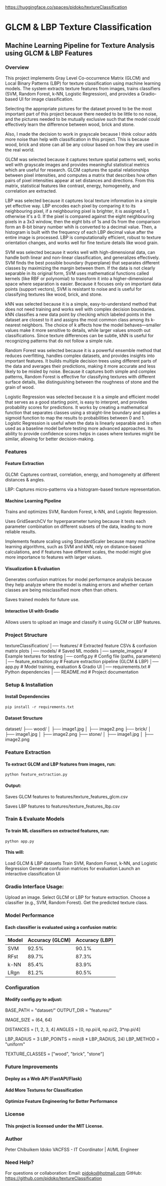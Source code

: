 https://huggingface.co/spaces/pidoko/textureClassification

# GLCM & LBP Texture Classification
## Machine Learning Pipeline for Texture Analysis using GLCM & LBP Features
### Overview
This project implements Gray Level Co-occurrence Matrix (GLCM) and Local Binary Patterns (LBP) for texture classification using machine learning models. The system extracts texture features from images, trains classifiers (SVM, Random Forest, k-NN, Logistic Regression), and provides a Gradio-based UI for image classification. 

Selecting the appropriate pictures for the dataset proved to be the most important part of this project because there needed to be little to no noise, and the pictures needed to be mutually exclusive such that the model could effectively learn the difference between wood, brick and stone.

Also, I made the decision to work in grayscale because I think colour adds more noise than help with classification in this project. This is because wood, brick and stone can all be any colour based on how they are used in the real world.

GLCM was selected because it captures texture spatial patterns well, works well with grayscale images and provides meaningful statistical metrics which are useful for research. GLCM captures the spatial relationships between pixel intensities, and computes a matrix that describes how often pairs of pixel intensities appear at set distances and directions. From this matrix, statistical features like contrast, energy, homogeneity, and correlation are extracted.  

LBP was selected because it captures local texture information in a simple yet effective way. LBP encodes each pixel by comparing it to its neighbouring pixel, if a neighbouring pixel is brighter, it is assigned a 1, otherwise it's a 0. If the pixel is compared against the eight neighbouring pixels in a 3x3 window, then the eight bits of 1s and 0s from the comparison form an 8-bit binary number whih is converted to a decimal value. Then, a histogram is built with the frequency of each LBP decimal value after the entire image is processed. LBP is computationally efficient, robust to texture orientation changes, and works well for fine texture details like wood grain.

SVM was selected because it works well with high-dimensional data, can handle both linear and non-linear classification, and generalizes effectively. SVM finds the best possible boundary (hyperplane) that separates different classes by maximizing the margin between them. If the data is not clearly separable in its original form, SVM uses mathematical functions called kernels (like RBF or polynomial) to transform it into a higher-dimensional space where separation is easier. Because it focuses only on important data points (support vectors), SVM is resistant to noise and is useful for classifying textures like wood, brick, and stone.

kNN was selected because it is a simple, easy-to-understand method that does not need training and works well with complex decision boundaries. kNN classifies a new data point by checking which labeled points in the dataset are closest to it and assigns the most common class among its k-nearest neighbors. The choice of k affects how the model behaves—smaller values make it more sensitive to details, while larger values smooth out classifications. Since texture differences can be subtle, kNN is useful for recognizing patterns that do not follow a simple rule.

Random Forest was selected because it is a powerful ensemble method that reduces overfitting, handles complex datasets, and provides insights into important features. It builds multiple decision trees using different parts of the data and averages their predictions, making it more accurate and less likely to be misled by noise. Because it captures both simple and complex patterns, Random Forest is effective for classifying textures with different surface details, like distinguishing between the roughness of stone and the grain of wood.

Logistic Regression was selected because it is a simple and efficient model that serves as a good starting point, is easy to interpret, and provides probability scores for predictions. It works by creating a mathematical function that separates classes using a straight-line boundary and applies a sigmoid function to map the results to probabilities between 0 and 1. Logistic Regression is useful when the data is linearly separable and is often used as a baseline model before testing more advanced approaches. Its ability to provide confidence scores helps in cases where textures might be similar, allowing for better decision-making.

### Features
#### Feature Extraction
GLCM: Captures contrast, correlation, energy, and homogeneity at different distances & angles.

LBP: Captures micro-patterns via a histogram-based texture representation.

#### Machine Learning Pipeline
Trains and optimizes SVM, Random Forest, k-NN, and Logistic Regression.

Uses GridSearchCV for hyperparameter tuning because it tests each parameter combination on different subsets of the data, leading to more reliable results.

Implements feature scaling using StandardScaler because many machine learning algorithms, such as SVM and kNN, rely on distance-based calculations, and if features have different scales, the model might give more importance to features with larger values.

#### Visualization & Evaluation
Generates confusion matrices for model performance analysis because they help analyze where the model is making errors and whether certain classes are being misclassified more often than others.

Saves trained models for future use.

#### Interactive UI with Gradio
Allows users to upload an image and classify it using GLCM or LBP features.

### Project Structure
textureClassification/ │── features/ # Extracted feature CSVs & confusion matrix plots │── models/ # Saved ML models │── sample_images/ # Example textures for testing │── config.py # Config file (paths, parameters) │── feature_extraction.py # Feature extraction pipeline (GLCM & LBP) │── app.py # Model training, evaluation & Gradio UI │── requirements.txt # Python dependencies │── README.md # Project documentation

### Setup & Installation
#### Install Dependencies
```
pip install -r requirements.txt
```

#### Dataset Structure
dataset/ ├── wood/ │ ├── image1.jpg │ ├── image2.png ├── brick/ │ ├── image1.jpg │ ├── image2.png ├── stone/ │ ├── image1.jpg │ ├── image2.png

### Feature Extraction
#### To extract GLCM and LBP features from images, run:
```
python feature_extraction.py
```
#### Output:
Saves GLCM features to features/texture_features_glcm.csv

Saves LBP features to features/texture_features_lbp.csv

### Train & Evaluate Models
#### To train ML classifiers on extracted features, run:
```
python app.py
```
#### This will:
Load GLCM & LBP datasets
Train SVM, Random Forest, k-NN, and Logistic Regression
Generate confusion matrices for evaluation
Launch an interactive classification UI

### Gradio Interface Usage: 
Upload an image.
Select GLCM or LBP for feature extraction.
Choose a classifier (e.g., SVM, Random Forest).
Get the predicted texture class.

### Model Performance
#### Each classifier is evaluated using a confusion matrix:
| Model  | Accuracy (GLCM) | Accuracy (LBP) |
|--------|---------------|---------------|
| SVM    | 92.5%        | 90.1%        |
| RFst   | 89.7%        | 87.3%        |
| k-NN   | 85.4%        | 83.9%        |
| LRgn   | 81.2%        | 80.5%        |

### Configuration
#### Modify config.py to adjust:

BASE_PATH = "dataset/"
OUTPUT_DIR = "features/"

IMAGE_SIZE = (64, 64)

DISTANCES = [1, 2, 3, 4]
ANGLES = [0, np.pi/4, np.pi/2, 3*np.pi/4]

LBP_RADIUS = 3
LBP_POINTS = min(8 * LBP_RADIUS, 24)
LBP_METHOD = "uniform"

TEXTURE_CLASSES = ["wood", "brick", "stone"]

### Future Improvements
#### Deploy as a Web API (FastAPI/Flask)
#### Add More Textures for Classification
#### Optimize Feature Engineering for Better Performance

### License
#### This project is licensed under the MIT License.

### Author
Peter Chibuikem Idoko
VACFSS - IT Coordinator | AI/ML Engineer

### Need Help?
For questions or collaboration: Email: pidoko@hotmail.com
GitHub: https://github.com/pidoko/textureClassification
